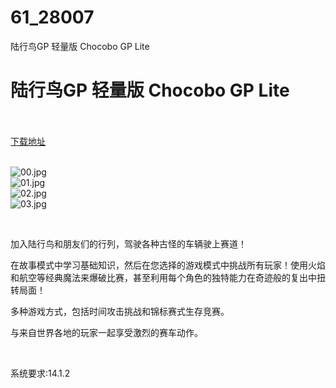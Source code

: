 # 61_28007
陆行鸟GP 轻量版 Chocobo GP Lite
# 陆行鸟GP 轻量版 Chocobo GP Lite
 <br/></br>
[下载地址](https://www.switch520.cc/article/28007 "下载地址")
<br/></br>

<p><img title="00.jpg" src="https://www.switch520.cc/muke_img/2022_03_10_25344ba2e4564.jpg" alt="00.jpg"><br>
<img title="01.jpg" src="https://www.switch520.cc/muke_img/2022_03_10_855ce16e2a843.jpg" alt="01.jpg"><br>
<img title="02.jpg" src="https://www.switch520.cc/muke_img/2022_03_10_364e7e7db087f.jpg" alt="02.jpg"><br>
<img title="03.jpg" src="https://www.switch520.cc/muke_img/2022_03_10_f4d1103f433e9.jpg" alt="03.jpg"></p>
<p>&nbsp;</p>
<p>加入陆行鸟和朋友们的行列，驾驶各种古怪的车辆驶上赛道！</p>
<p>在故事模式中学习基础知识，然后在您选择的游戏模式中挑战所有玩家！使用火焰和航空等经典魔法来爆破比赛，甚至利用每个角色的独特能力在奇迹般的复出中扭转局面！</p>
<p>多种游戏方式，包括时间攻击挑战和锦标赛式生存竞赛。</p>
<p>与来自世界各地的玩家一起享受激烈的赛车动作。</p>
<p>&nbsp;</p>
<p>系统要求:14.1.2</p>



